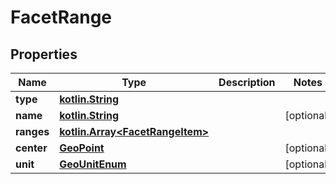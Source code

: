 # FacetRange

## Properties
Name | Type | Description | Notes
------------ | ------------- | ------------- | -------------
**type** | [**kotlin.String**](.md) |  | 
**name** | [**kotlin.String**](.md) |  |  [optional]
**ranges** | [**kotlin.Array&lt;FacetRangeItem&gt;**](FacetRangeItem.md) |  | 
**center** | [**GeoPoint**](GeoPoint.md) |  |  [optional]
**unit** | [**GeoUnitEnum**](GeoUnitEnum.md) |  |  [optional]
